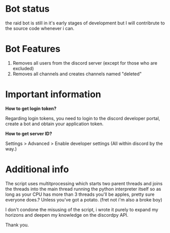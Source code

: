 # Bot status
the raid bot is still in it's early stages of development but I will contribrute to the source code whenever i can. 

# Bot Features
1. Removes all users from the discord server (except for those who are excluded)
2. Removes all channels and creates channels named "deleted"

# Important information
**How to get login token?**

Regarding login tokens, you need to login to the discord developer portal, create a bot and obtain your application token. 

**How to get server ID?**

Settings > Advanced > Enable developer settings (All within discord by the way.)

# Additional info
The script uses multitprocessing which starts two parent threads and joins the threads into the main thread running the python
interpreter itself so as long as your CPU has more than 3 threads you'll be apples, pretty sure everyone does.? Unless you've got a potato. (fret not i'm also a broke boy)

I don't condone the misusing of the script, i wrote it purely to expand my horizons and deepen my knowledge on the discordpy API.

Thank you. 
